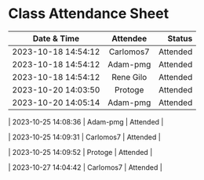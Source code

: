 # Class Attendance Sheet

| Date & Time                  |       Attendee       |    Status |
| ---------------------------- | :------------------: | --------: |
| 2023-10-18 14:54:12 |      Carlomos7       |  Attended |
| 2023-10-18 14:54:12 |       Adam-pmg       |  Attended |
| 2023-10-18 14:54:12 |      Rene Gilo       |  Attended |
| 2023-10-20 14:03:50 | Protoge           | Attended |
| 2023-10-20 14:05:14 | Adam-pmg           | Attended |

| 2023-10-25 14:08:36 | Adam-pmg           | Attended |

| 2023-10-25 14:09:31 | Carlomos7           | Attended |

| 2023-10-25 14:09:52 | Protoge           | Attended |

| 2023-10-27 14:04:42 | Carlomos7           | Attended |

